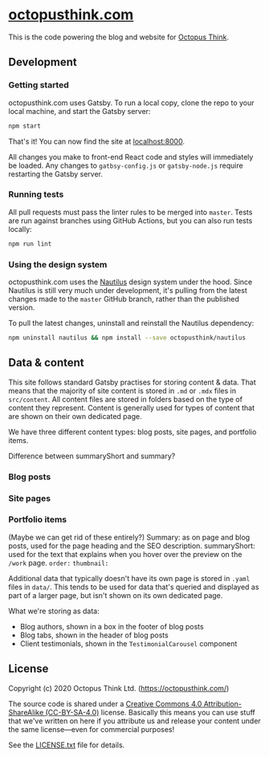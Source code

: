 # [octopusthink.com](https://octopusthink.com/)

This is the code powering the blog and website for [Octopus Think](https://octopusthink.com/).

## Development

### Getting started

octopusthink.com uses Gatsby. To run a local copy, clone the repo to your local machine, and start the Gatsby server:

```bash
npm start
```

That's it! You can now find the site at [localhost:8000](http://localhost:8000/).

All changes you make to front-end React code and styles will immediately be loaded. Any changes to `gatbsy-config.js` or `gatsby-node.js` require restarting the Gatsby server.

### Running tests

All pull requests must pass the linter rules to be merged into `master`. Tests are run against branches using GitHub Actions, but you can also run tests locally:

```bash
npm run lint
```

### Using the design system

octopusthink.com uses the [Nautilus](https://nautilus.octopusthink.com) design system under the hood. Since Nautilus is still very much under development, it's pulling from the latest changes made to the `master` GitHub branch, rather than the published version.

To pull the latest changes, uninstall and reinstall the Nautilus dependency:

```bash
npm uninstall nautilus && npm install --save octopusthink/nautilus
```

## Data & content

This site follows standard Gatsby practises for storing content & data. That means that the majority of site content is stored in `.md` or `.mdx` files in `src/content`. All content files are stored in folders based on the type of content they represent. Content is generally used for types of content that are shown on their own dedicated page.

We have three different content types: blog posts, site pages, and portfolio items.

Difference between summaryShort and summary?

### Blog posts 
### Site pages

### Portfolio items



(Maybe we can get rid of these entirely?)
Summary: as on page and blog posts, used for the page heading and the SEO description. 
summaryShort: used for the text that explains when you hover over the preview on the `/work` page.
`order:` 
`thumbnail:`

Additional data that typically doesn't have its own page is stored in `.yaml` files in `data/`. This tends to be used for data that's queried and displayed as part of a larger page, but isn't shown on its own dedicated page.

What we're storing as data:
- Blog authors, shown in a box in the footer of blog posts
- Blog tabs, shown in the header of blog posts
- Client testimonials, shown in the `TestimonialCarousel` component

## License

Copyright (c) 2020 Octopus Think Ltd. (https://octopusthink.com/)

The source code is shared under a [Creative Commons 4.0 Attribution-ShareAlike (CC-BY-SA-4.0)](https://creativecommons.org/licenses/by-sa/4.0) license. Basically this means you can use stuff that we've written on here if you attribute us and release your content under the same license—even for commercial purposes!

See the [LICENSE.txt](LICENSE.txt) file for details.
